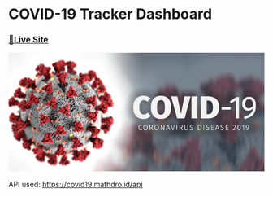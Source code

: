 # COVID-19 Tracker Dashboard

### [🔴Live Site](https://dhruv895412coronatracker.netlify.app/)

![COVID-19 Tracker](https://github.com/deshdeepak2019/Covid_tracker_dashboard/blob/main/src/images/image.png)



API used: https://covid19.mathdro.id/api
